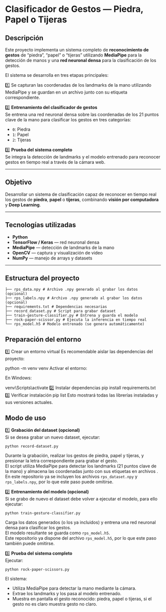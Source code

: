 #  Clasificador de Gestos — Piedra, Papel o Tijeras

##  Descripción

Este proyecto implementa un sistema completo de **reconocimiento de gestos** de “piedra”, “papel” o “tijeras” utilizando **MediaPipe** para la detección de manos y una **red neuronal densa** para la clasificación de los gestos.

El sistema se desarrolla en tres etapas principales:

1️⃣   Se capturan las coordenadas de los landmarks de la mano utilizando MediaPipe y se guardan en un archivo junto con su etiqueta correspondiente.

2️⃣ **Entrenamiento del clasificador de gestos**  
   Se entrena una red neuronal densa sobre las coordenadas de los 21 puntos clave de la mano para clasificar los gestos en tres categorías:  
   - `0`: Piedra  
   - `1`: Papel  
   - `2`: Tijeras  

3️⃣ **Prueba del sistema completo**  
   Se integra la detección de landmarks y el modelo entrenado para reconocer gestos en tiempo real a través de la cámara web.

---

##  Objetivo

Desarrollar un sistema de clasificación capaz de reconocer en tiempo real los gestos de **piedra**, **papel** o **tijeras**, combinando **visión por computadora** y **Deep Learning**.

---

##  Tecnologías utilizadas

-  **Python**
-  **TensorFlow / Keras** — red neuronal densa
-  **MediaPipe** — detección de landmarks de la mano
-  **OpenCV** — captura y visualización de video
-  **NumPy** — manejo de arrays y datasets

---

##  Estructura del proyecto

   ```
  ├── rps_data.npy # Archivo .npy generado al grabar los datos (opcional)
  ├── rps_labels.npy # Archivo .npy generado al grabar los datos (opcional)
  ├── requirements.txt # Dependencias necesarias
  ├── record_dataset.py # Script para grabar dataset
  ├── train-gesture-classifier.py # Entrena y guarda el modelo
  ├── rock-paper-scissor.py # Ejecuta la inferencia en tiempo real
  └── rps_model.h5 # Modelo entrenado (se genera automáticamente)
   ```
## Preparación del entorno

1️⃣ Crear un entorno virtual
Es recomendable aislar las dependencias del proyecto:

python -m venv venv
Activar el entorno:

En Windows:

venv\Scripts\activate
2️⃣ Instalar dependencias
pip install requirements.txt
3️⃣ Verificar instalación
pip list
Esto mostrará todas las librerías instaladas y sus versiones actuales.

## Modo de uso

1️⃣ **Grabación del dataset (opcional)**  
   Si se desea grabar un nuevo dataset, ejecutar:
   ```
   python record-dataset.py
   ```
   Durante la grabación, realizar los gestos de piedra, papel y tijeras, y presionar la letra correspondiente para grabar el gesto.  
   El script utiliza MediaPipe para detectar los landmarks (21 puntos clave de la mano) y almacena las coordenadas junto con sus etiquetas en archivos .  
   En este repositorio ya se incluyen los archivos `rps_dataset.npy` y `rps_labels.npy`, por lo que este paso puede omitirse.

2️⃣ **Entrenamiento del modelo (opcional)**  
   Si se grabo de nuevo el dataset debe volver a ejecutar el modelo, para ello ejecutar:
   ```
   python train-gesture-classifier.py
   ```
   Carga los datos generados (o los ya incluidos) y entrena una red neuronal densa para clasificar los gestos.  
   El modelo resultante se guarda como `rps_model.h5`.  
   Este repositorio ya  dispone del archivo `rps_model.h5`, por lo que este paso también puede omitirse.

3️⃣ **Prueba del sistema completo**  
   Ejecutar:
   ```
   python rock-paper-scissors.py
   ```
   El sistema:
   - Utiliza MediaPipe para detectar la mano mediante la cámara.
   - Extrae los landmarks y los pasa al modelo entrenado.
   - Muestra en pantalla el gesto reconocido: piedra, papel o tijeras, si el gesto no es claro muestra gesto no claro.


